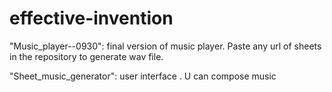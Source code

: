 # effective-invention
"Music_player--0930": final version of music player. Paste any url of sheets in the repository to generate wav file.

"Sheet_music_generator": user interface . U can compose music
